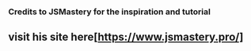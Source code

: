 ### Credits to JSMastery for the inspiration and tutorial
## visit his site here[https://www.jsmastery.pro/] 
